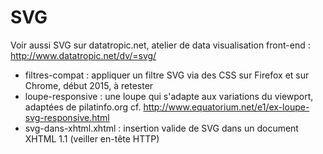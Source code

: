 SVG
========


Voir aussi SVG sur datatropic.net, atelier de data visualisation front-end :
http://www.datatropic.net/dv/=svg/

* filtres-compat : appliquer un filtre SVG via des CSS sur Firefox et sur Chrome, début 2015, à retester
* loupe-responsive : une loupe qui s'adapte aux variations du viewport, adaptées de pilatinfo.org cf. http://www.equatorium.net/e1/ex-loupe-svg-responsive.html
* svg-dans-xhtml.xhtml : insertion valide de SVG dans un document XHTML 1.1 (veiller en-tête HTTP)



